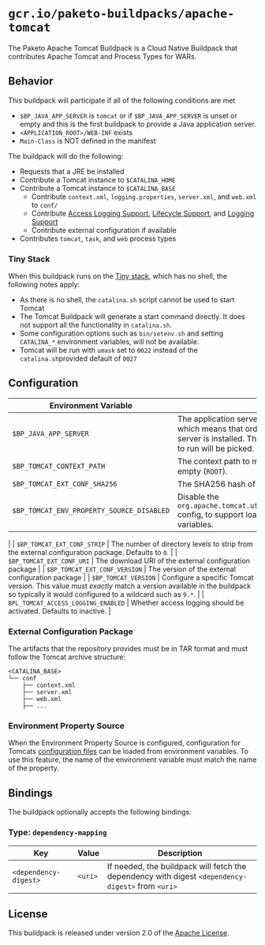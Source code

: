 # `gcr.io/paketo-buildpacks/apache-tomcat`

The Paketo Apache Tomcat Buildpack is a Cloud Native Buildpack that contributes Apache Tomcat and Process Types for WARs.

## Behavior

This buildpack will participate if all of the following conditions are met

* `$BP_JAVA_APP_SERVER` is `tomcat` or if `$BP_JAVA_APP_SERVER` is unset or empty and this is the first buildpack to provide a Java application server.
* `<APPLICATION_ROOT>/WEB-INF` exists
* `Main-Class` is NOT defined in the manifest

The buildpack will do the following:

* Requests that a JRE be installed
* Contribute a Tomcat instance to `$CATALINA_HOME`
* Contribute a Tomcat instance to `$CATALINA_BASE`
  * Contribute `context.xml`, `logging.properties`, `server.xml`, and `web.xml` to `conf/`
  * Contribute [Access Logging Support][als], [Lifecycle Support][lcs], and [Logging Support][lgs]
  * Contribute external configuration if available
* Contributes `tomcat`, `task`, and `web` process types

### Tiny Stack

When this buildpack runs on the [Tiny stack](https://paketo.io/docs/concepts/stacks/#tiny), which has no shell, the following notes apply:
* As there is no shell, the `catalina.sh` script cannot be used to start Tomcat
* The Tomcat Buildpack will generate a start command directly. It does not support all the functionality in `catalina.sh`.
* Some configuration options such as `bin/setenv.sh` and setting `CATALINA_*` environment variables, will not be available.
* Tomcat will be run with `umask` set to `0022` instead of the `catalina.sh`provided default of `0027`

[als]: https://github.com/cloudfoundry/java-buildpack-support/tree/master/tomcat-access-logging-support
[lcs]: https://github.com/cloudfoundry/java-buildpack-support/tree/master/tomcat-lifecycle-support
[lgs]: https://github.com/cloudfoundry/java-buildpack-support/tree/master/tomcat-logging-support

## Configuration
| Environment Variable                | Description                                                                                                                                                                                                    |
| ----------------------------------- | -------------------------------------------------------------------------------------------------------------------------------------------------------------------------------------------------------------- |
| `$BP_JAVA_APP_SERVER`               | The application server to use. It defaults to `` (empty string) which means that order dictates which Java application server is installed. The first Java application server buildpack to run will be picked. |
| `$BP_TOMCAT_CONTEXT_PATH`           | The context path to mount the application at.  Defaults to empty (`ROOT`).                                                                                                                                     |
| `$BP_TOMCAT_EXT_CONF_SHA256`        | The SHA256 hash of the external configuration package                                                                                                                                                          |
| `$BP_TOMCAT_ENV_PROPERTY_SOURCE_DISABLED` | Disable the `org.apache.tomcat.util.digester.EnvironmentPropertySource` config, to support loading configuration from environment variables.
|
| `$BP_TOMCAT_EXT_CONF_STRIP`         | The number of directory levels to strip from the external configuration package.  Defaults to `0`.                                                                                                             |
| `$BP_TOMCAT_EXT_CONF_URI`           | The download URI of the external configuration package                                                                                                                                                         |
| `$BP_TOMCAT_EXT_CONF_VERSION`       | The version of the external configuration package                                                                                                                                                              |
| `$BP_TOMCAT_VERSION`                | Configure a specific Tomcat version.  This value must _exactly_ match a version available in the buildpack so typically it would configured to a wildcard such as `9.*`.                                       |
| `BPL_TOMCAT_ACCESS_LOGGING_ENABLED` | Whether access logging should be activated.  Defaults to inactive.                                                                                                                                             |

### External Configuration Package
The artifacts that the repository provides must be in TAR format and must follow the Tomcat archive structure:

```
<CATALINA_BASE>
└── conf
    ├── context.xml
    ├── server.xml
    ├── web.xml
    ├── ...
```

### Environment Property Source
When the Environment Property Source is configured, configuration for Tomcats [configuration files](https://tomcat.apache.org/tomcat-9.0-doc/config/systemprops.html) can be loaded
from environment variables. To use this feature, the name of the environment variable must match the name of the property.

## Bindings
The buildpack optionally accepts the following bindings:

### Type: `dependency-mapping`
| Key                   | Value   | Description                                                                                       |
| --------------------- | ------- | ------------------------------------------------------------------------------------------------- |
| `<dependency-digest>` | `<uri>` | If needed, the buildpack will fetch the dependency with digest `<dependency-digest>` from `<uri>` |

## License
This buildpack is released under version 2.0 of the [Apache License][a].

[a]: http://www.apache.org/licenses/LICENSE-2.0

